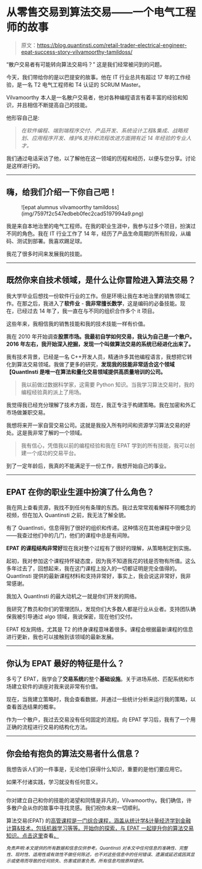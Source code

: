 # 从零售交易到算法交易——一个电气工程师的故事

> 原文：<https://blog.quantinsti.com/retail-trader-electrical-engineer-epat-success-story-vilvamoorthy-tamildoss/>

“散户交易者有可能转向算法交易吗？”
这是我们经常被问到的问题。

今天，我们带给你的是以巴提安的故事。他在 IT 行业总共有超过 17 年的工作经验，是一名 T2 电气工程师和 T4 认证的 SCRUM Master。

Vilvamoorthy 本人是一名散户交易者，他对各种编程语言有着丰富的经验和知识，并且相信不断提高自己的技能。

他形容自己是:

> *在软件编程、端到端程序交付、产品开发、系统设计工程&集成、战略规划、应用程序开发、维护&支持和流程改进方面拥有近 14 年经验的专业人才。*

我们通过电话采访了他，以了解他在这一领域的历程和经历，以便与您分享。讨论是这样进行的。

* * *

## 嗨，给我们介绍一下你自己吧！

<figure class="kg-card kg-image-card">![epat alumnus vilvamoorthy tamildoss](img/7597f2c547edbeb0fec2cad5197994a9.png)</figure>

我是来自本地治里的电气工程师。在我的职业生涯中，我参与过多个项目，扮演过不同的角色。我在 IT 行业工作了 14 年，经历了产品生命周期的所有阶段，从编码、测试到部署。我喜欢踢足球。

我花了很多时间来发展我的技能。

* * *

## 既然你来自技术领域，是什么让你冒险进入算法交易？

我大学毕业后想找一份软件行业的工作。但是环境让我在本地治里的销售领域工作。在那之后，我进入了**软件业** - **我非常擅长数学**，这是编码的必备技能。现在，已经过去 14 年了，我一直在与不同的组织合作多个 it 项目。

这些年来，我相信我的销售技能和我的技术技能一样有价值。

我在 2010 年开始调查**股票市场。我最初自学如何交易，我认为自己是一个散户。2016 年左右，我开始深入挖掘，发现一个叫做算法交易的系统已经进化出来了。**

我有技术背景，已经是一名 C++开发人员，精通许多其他编程语言，我想把它转化到算法交易领域。我做了更多的研究，**发现我的技能非常适合这个领域【QuantInsti 是唯一在算法和量化交易领域提供高质量培训的公司。**

> 我以前做过数据科学家，这需要 Python 知识。当我学习算法交易时，我的编程经验真的派上了用场。

我觉得我已经充分理解了技术方面，现在，我正专注于构建策略。我在加密和外汇市场做兼职交易。

我想将来开一家自营交易公司。这就是我投入所有时间和资源学习算法交易的好处。这是我非常了解的一个领域。

> 我有信心，凭借我以前的编程经验和我在 EPAT 学到的所有技能，我可以创建一个成功的交易平台。

到了一定年龄后，我真的不能满足于一份工作，我想开始自己的事业。

* * *

## EPAT 在你的职业生涯中扮演了什么角色？

我在网上查看资源，我找不到任何有条理的东西。我过去常常观看解释不同概念的视频，但在加入 Quantinsti 之前，我无法了解全貌。

有了 QuantInsti，信息得到了很好的组织和传递。这种情况在其他课程中很少见——我查过他们中的几门，他们的课程中总是有间隙。

**EPAT 的课程结构非常好**现在我对整个过程有了很好的理解，从策略制定到实施。

起初，我对参加这个课程持怀疑态度，因为我不知道我花的钱是否物有所值。这么多年过去了，回想起来，我在这门课程上投入的一切都证明是完全值得的。QuantInsti 提供的最新课程材料和支持非常好，事实上，我会说这非常好，我非常感谢。

我加入 QuantInsti 的最大动机之一就是你们开发的网络。

我研究了教员和你们的管理团队，发现你们大多数人都是行业从业者。支持团队确保我被引导通过 algo 领域，我说保密，现在他们交付。

EPAT 校友网络，尤其是 T2 的终身课程意味着很多。课程会根据最新课程的信息进行更新，我也可以接触到该领域的最新发展。

* * *

## 你认为 EPAT 最好的特征是什么？

多亏了 EPAT，我学会了**交易系统**的整个**基础设施**。关于进场系统、匹配系统和市场建立软件的讲座对我来说非常有价值。

现在，当我建立策略时，我会查看数据，并通过一些统计分析来运行我的策略，以查看首选结果的概率。

作为一个散户，我过去交易没有任何固定的流程。向 EPAT 学习后，我有了一个用正确的流程进行交易的结构化方法。

* * *

## 你会给有抱负的算法交易者什么信息？

我想告诉人们的一件事是，无论他们获得什么知识，重要的是他们要应用它。

如果不付诸实践，学习就没有任何意义。

* * *

你对建立自己和你的技能的渴望和同情是非凡的，Vilvamoorthy。我们确信，许多散户会从你的故事中寻找灵感。我们祝你未来一切顺利。

算法交易(EPAT) 的[高管课程是一门综合课程，涵盖从统计学&计量经济学到金融计算&技术，包括机器学习等等。开始你的探索，与 EPAT 一起提升你的算法交易知识。点击这里](https://www.quantinsti.com/)查看[。](https://www.quantinsti.com/)

*<small>免责声明:本文提供的所有数据和信息仅供参考。QuantInsti 对本文中任何信息的准确性、完整性、现时性、适用性或有效性不做任何陈述，也不对这些信息中的任何错误、遗漏或延迟或因其显示或使用而导致的任何损失、伤害或损害负责。所有信息均按原样提供。</small>*